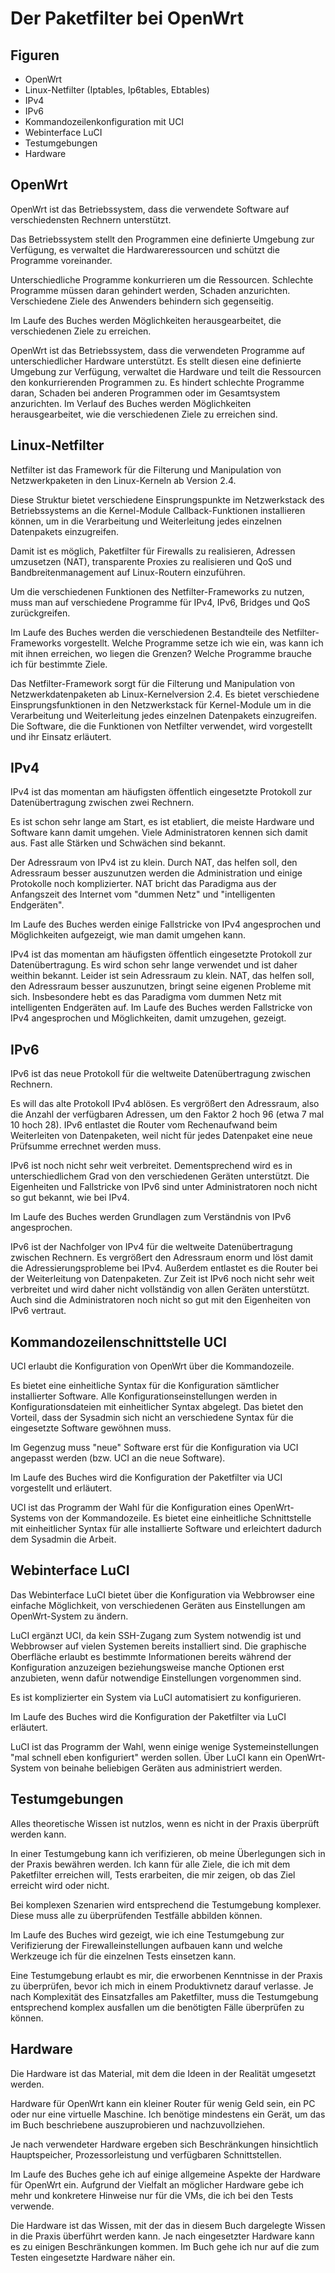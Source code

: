 
# Der Paketfilter bei OpenWrt

## Figuren

* OpenWrt
* Linux-Netfilter (Iptables, Ip6tables, Ebtables)
* IPv4
* IPv6
* Kommandozeilenkonfiguration mit UCI
* Webinterface LuCI
* Testumgebungen
* Hardware

## OpenWrt

OpenWrt ist das Betriebssystem, dass die verwendete Software auf
verschiedensten Rechnern unterstützt.

Das Betriebssystem stellt den Programmen eine definierte Umgebung zur
Verfügung, es verwaltet die Hardwareressourcen und schützt die Programme
voreinander.

Unterschiedliche Programme konkurrieren um die Ressourcen.
Schlechte Programme müssen daran gehindert werden, Schaden anzurichten.
Verschiedene Ziele des Anwenders behindern sich gegenseitig.

Im Laufe des Buches werden Möglichkeiten herausgearbeitet, die verschiedenen
Ziele zu erreichen.

OpenWrt ist das Betriebssystem, dass die verwendeten Programme auf
unterschiedlicher Hardware unterstützt.
Es stellt diesen eine definierte Umgebung zur Verfügung, verwaltet die
Hardware und teilt die Ressourcen den konkurrierenden Programmen zu.
Es hindert schlechte Programme daran, Schaden bei anderen Programmen oder im
Gesamtsystem anzurichten.
Im Verlauf des Buches werden Möglichkeiten herausgearbeitet, wie die
verschiedenen Ziele zu erreichen sind.

## Linux-Netfilter

Netfilter ist das Framework für die Filterung und Manipulation von
Netzwerkpaketen in den Linux-Kerneln ab Version 2.4.

Diese Struktur bietet verschiedene Einsprungspunkte im Netzwerkstack des
Betriebssystems an die Kernel-Module Callback-Funktionen installieren
können, um in die Verarbeitung und Weiterleitung jedes einzelnen Datenpakets
einzugreifen.

Damit ist es möglich, Paketfilter für Firewalls zu realisieren, Adressen
umzusetzen (NAT), transparente Proxies zu realisieren und QoS und
Bandbreitenmanagement auf Linux-Routern einzuführen.

Um die verschiedenen Funktionen des Netfilter-Frameworks zu nutzen, muss man
auf verschiedene Programme für IPv4, IPv6, Bridges und QoS zurückgreifen.

Im Laufe des Buches werden die verschiedenen Bestandteile des
Netfilter-Frameworks vorgestellt.
Welche Programme setze ich wie ein, was kann ich mit ihnen erreichen, wo
liegen die Grenzen?
Welche Programme brauche ich für bestimmte Ziele.

Das Netfilter-Framework sorgt für die Filterung und Manipulation von
Netzwerkdatenpaketen ab Linux-Kernelversion 2.4.
Es bietet verschiedene Einsprungsfunktionen in den Netzwerkstack für
Kernel-Module um in die Verarbeitung und Weiterleitung jedes einzelnen
Datenpakets einzugreifen.
Die Software, die die Funktionen von Netfilter verwendet, wird vorgestellt
und ihr Einsatz erläutert.

## IPv4

IPv4 ist das momentan am häufigsten öffentlich eingesetzte Protokoll zur
Datenübertragung zwischen zwei Rechnern.

Es ist schon sehr lange am Start, es ist etabliert, die meiste Hardware und
Software kann damit umgehen.
Viele Administratoren kennen sich damit aus.
Fast alle Stärken und Schwächen sind bekannt.

Der Adressraum von IPv4 ist zu klein.
Durch NAT, das helfen soll, den Adressraum besser auszunutzen werden die
Administration und einige Protokolle noch komplizierter.
NAT bricht das Paradigma aus der Anfangszeit des Internet vom "dummen Netz"
und "intelligenten Endgeräten".

Im Laufe des Buches werden einige Fallstricke von IPv4 angesprochen und
Möglichkeiten aufgezeigt, wie man damit umgehen kann.

IPv4 ist das momentan am häufigsten öffentlich eingesetzte Protokoll zur
Datenübertragung.
Es wird schon sehr lange verwendet und ist daher weithin bekannt.
Leider ist sein Adressraum zu klein.
NAT, das helfen soll, den Adressraum besser auszunutzen, bringt seine
eigenen Probleme mit sich.
Insbesondere hebt es das Paradigma vom dummen Netz mit intelligenten
Endgeräten auf.
Im Laufe des Buches werden Fallstricke von IPv4 angesprochen und
Möglichkeiten, damit umzugehen, gezeigt.

## IPv6

IPv6 ist das neue Protokoll für die weltweite Datenübertragung zwischen
Rechnern.

Es will das alte Protokoll IPv4 ablösen.
Es vergrößert den Adressraum, also die Anzahl der verfügbaren Adressen, um
den Faktor 2 hoch 96 (etwa 7 mal 10 hoch 28).
IPv6 entlastet die Router vom Rechenaufwand beim Weiterleiten von
Datenpaketen, weil nicht für jedes Datenpaket eine neue Prüfsumme errechnet
werden muss.

IPv6 ist noch nicht sehr weit verbreitet.
Dementsprechend wird es in unterschiedlichem Grad von den verschiedenen
Geräten unterstützt.
Die Eigenheiten und Fallstricke von IPv6 sind unter Administratoren noch
nicht so gut bekannt, wie bei IPv4.

Im Laufe des Buches werden Grundlagen zum Verständnis von IPv6 angesprochen.

IPv6 ist der Nachfolger von IPv4 für die weltweite
Datenübertragung zwischen Rechnern.
Es vergrößert den Adressraum enorm und löst damit die Adressierungsprobleme
bei IPv4.
Außerdem entlastet es die Router bei der Weiterleitung von Datenpaketen.
Zur Zeit ist IPv6 noch nicht sehr weit verbreitet und wird daher nicht
vollständig von allen Geräten unterstützt.
Auch sind die Administratoren noch nicht so gut mit den Eigenheiten von IPv6
vertraut.

## Kommandozeilenschnittstelle UCI

UCI erlaubt die Konfiguration von OpenWrt über die Kommandozeile.

Es bietet eine einheitliche Syntax für die Konfiguration sämtlicher
installierter Software.
Alle Konfigurationseinstellungen werden in Konfigurationsdateien mit
einheitlicher Syntax abgelegt.
Das bietet den Vorteil, dass der Sysadmin sich nicht an verschiedene Syntax für
die eingesetzte Software gewöhnen muss.

Im Gegenzug muss "neue" Software erst für die Konfiguration via UCI
angepasst werden (bzw. UCI an die neue Software).

Im Laufe des Buches wird die Konfiguration der Paketfilter via UCI
vorgestellt und erläutert.

UCI ist das Programm der Wahl für die Konfiguration eines OpenWrt-Systems
von der Kommandozeile.
Es bietet eine einheitliche Schnittstelle mit einheitlicher Syntax für alle
installierte Software und erleichtert dadurch dem Sysadmin die Arbeit.

## Webinterface LuCI

Das Webinterface LuCI bietet über die Konfiguration via Webbrowser eine
einfache Möglichkeit, von verschiedenen Geräten aus Einstellungen am
OpenWrt-System zu ändern.

LuCI ergänzt UCI, da kein SSH-Zugang zum System notwendig ist und Webbrowser
auf vielen Systemen bereits installiert sind.
Die graphische Oberfläche erlaubt es bestimmte Informationen bereits während
der Konfiguration anzuzeigen beziehungsweise manche Optionen erst
anzubieten, wenn dafür notwendige Einstellungen vorgenommen sind.

Es ist komplizierter ein System via LuCI automatisiert zu konfigurieren.

Im Laufe des Buches wird die Konfiguration der Paketfilter via LuCI
erläutert.

LuCI ist das Programm der Wahl, wenn einige wenige Systemeinstellungen "mal
schnell eben konfiguriert" werden sollen.
Über LuCI kann ein OpenWrt-System von beinahe beliebigen Geräten aus
administriert werden.

## Testumgebungen

Alles theoretische Wissen ist nutzlos, wenn es nicht in der Praxis überprüft
werden kann.

In einer Testumgebung kann ich verifizieren, ob meine Überlegungen sich in
der Praxis bewähren werden.
Ich kann für alle Ziele, die ich mit dem Paketfilter erreichen will, Tests
erarbeiten, die mir zeigen, ob das Ziel erreicht wird oder nicht.

Bei komplexen Szenarien wird entsprechend die Testumgebung komplexer.
Diese muss alle zu überprüfenden Testfälle abbilden können.

Im Laufe des Buches wird gezeigt, wie ich eine Testumgebung zur
Verifizierung der Firewalleinstellungen aufbauen kann und welche Werkzeuge
ich für die einzelnen Tests einsetzen kann.

Eine Testumgebung erlaubt es mir, die erworbenen Kenntnisse in der Praxis zu
überprüfen, bevor ich mich in einem Produktivnetz darauf verlasse.
Je nach Komplexität des Einsatzfalles am Paketfilter, muss die Testumgebung
entsprechend komplex ausfallen um die benötigten Fälle überprüfen zu können.

## Hardware

Die Hardware ist das Material, mit dem die Ideen in der Realität umgesetzt
werden.

Hardware für OpenWrt kann ein kleiner Router für wenig Geld sein, ein PC oder
nur eine virtuelle Maschine.
Ich benötige mindestens ein Gerät, um das im Buch beschriebene
auszuprobieren und nachzuvollziehen.

Je nach verwendeter Hardware ergeben sich Beschränkungen hinsichtlich
Hauptspeicher, Prozessorleistung und verfügbaren Schnittstellen.

Im Laufe des Buches gehe ich auf einige allgemeine Aspekte der Hardware für
OpenWrt ein.
Aufgrund der Vielfalt an möglicher Hardware gebe ich mehr und konkretere
Hinweise nur für die VMs, die ich bei den Tests verwende.

Die Hardware ist das Wissen, mit der das in diesem Buch dargelegte Wissen in
die Praxis überführt werden kann.
Je nach eingesetzter Hardware kann es zu einigen Beschränkungen kommen.
Im Buch gehe ich nur auf die zum Testen eingesetzte Hardware näher ein.

